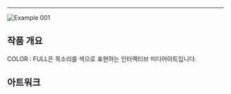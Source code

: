 
<body>
  <hr>
  <img src = "images/Ex01.jpg" alt = "Example 001" style="display: block; margin: auto;">
</body>


<!-- Using HTML to center the abstract -->
<div class="columns is-centered has-text-centered">
  <div class="column is-four-fifths">
    <h2>작품 개요</h2>
    <div class="content has-text-justified">
      COLOR : FULL은 목소리를 색으로 표현하는 인터랙티브 미디어아트입니다.
    </div>
  </div>
</div>



## 아트워크 


</code></pre>

